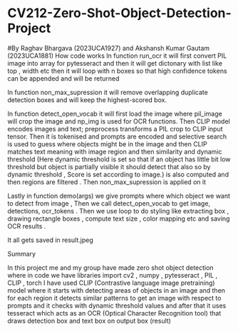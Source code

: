 # CV212-Zero-Shot-Object-Detection-Project
#By Raghav Bhargava (2023UCA1927) and Akshansh Kumar Gautam (2023UCA1881)
How code works
In function run_ocr it will first convert PIL image into array for pytesseract and then it will get dictonary with list like top , width etc then it will loop with n boxes so that high confidence tokens can be appended and will be returned

In function non_max_supression it will remove overlapping duplicate detection boxes and will keep the highest-scored box.

In function detect_open_vocab it will first load the image where pil_image will crop the image and np_img is used for OCR functions. Then CLIP model encodes images and text; preprocess transforms a PIL crop to CLIP input tensor. Then it is tokenised and prompts are encoded and selective search is used to guess where objects might be in the image and then CLIP matches text meaning with image region and then similarity and dynamic threshold (Here dynamic threshold is set so that if an object has little bit low threshold but object is partially visible it should detect that also so by dynamic threshold , Score is set according to image.) is also computed and then regions are filtered . Then non_max_supression is applied on it

Lastly in function demo(args) we give prompts where which object we want to detect from image , Then  we call detect_open_vocab to get image, detections, ocr_tokens . Then we use loop to do styling like extracting box , drawing rectangle boxes , compute text size , color mapping etc and saving OCR results . 

It all gets saved in result.jpeg

Summary

In this project me and my group have made zero shot object detection where in code we have libraries import cv2 , numpy , pytesseract , PIL , CLIP , torch
I have used CLIP (Contrastive language image pretraining) model where it starts with detecting areas of objects in an image and then for each region it detects similar patterns to get an image with respect to prompts and it checks with dynamic threshold values and after that it uses tesseract which acts as an OCR (Optical Character Recognition tool) that draws detection box and text box on output box (result)



